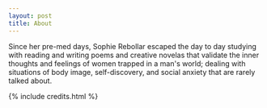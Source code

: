 ```yaml
---
layout: post
title: About
---
```


Since her pre-med days, Sophie Rebollar escaped the day to day studying with reading and writing poems and creative novelas that validate the inner thoughts and feelings of women trapped in a man's world; dealing with situations of body image, self-discovery, and social anxiety that are rarely talked about. 



{% include credits.html %}
